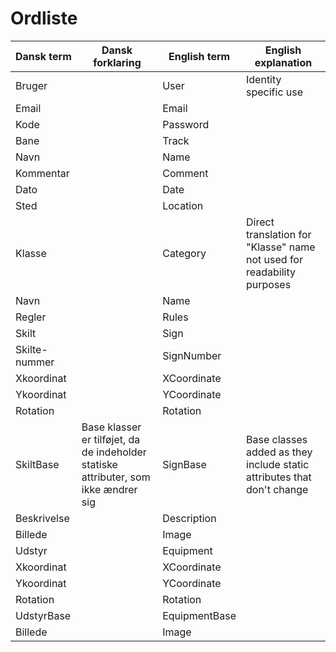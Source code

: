 # Ordliste

| Dansk term   | Dansk forklaring | English term    | English explanation                           |
|--------------|------------------|-----------------|-----------------------------------------------|
| Bruger       |                  | User            | Identity specific use                         |
| Email        |                  | Email           |                                               |
| Kode         |                  | Password        |                                               |
| Bane         |                  | Track           |                                               |
| Navn         |                  | Name            |                                               |
| Kommentar    |                  | Comment         |                                               |
| Dato         |                  | Date            |                                               |
| Sted         |                  | Location        |                                               |
| Klasse       |                  | Category        | Direct translation for "Klasse" name not used for readability purposes |
| Navn         |                  | Name            |                                               |
| Regler       |                  | Rules           |                                               |
| Skilt        |                  | Sign            |                                               |
| Skilte-nummer|                  | SignNumber      |                                               |
| Xkoordinat  |                  | XCoordinate     |                                               |
| Ykoordinat  |                  | YCoordinate     |                                               |
| Rotation     |                  | Rotation        |                                               |
| SkiltBase    | Base klasser er tilføjet, da de indeholder statiske attributer, som ikke ændrer sig | SignBase | Base classes added as they include static attributes that don't change |
| Beskrivelse  |                  | Description     |                                               |
| Billede      |                  | Image           |                                               |
| Udstyr       |                  | Equipment       |                                               |
| Xkoordinat  |                  | XCoordinate     |                                               |
| Ykoordinat  |                  | YCoordinate     |                                               |
| Rotation     |                  | Rotation        |                                               |
| UdstyrBase   |                  | EquipmentBase   |                                               |
| Billede      |                  | Image           |                                               |